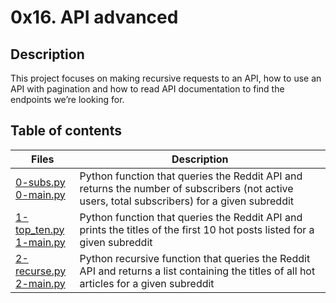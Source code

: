 # 0x16. API advanced

## Description

This project focuses on making recursive requests to an API, how to use an API with pagination and how to read API documentation to find the endpoints we’re looking for.

## Table of contents

| Files                                                         | Description                                                                                                                                   |
| ------------------------------------------------------------- | --------------------------------------------------------------------------------------------------------------------------------------------- |
| [0-subs.py](./0-subs.py) <br />[0-main.py](./0-main.py)       | Python function that queries the Reddit API and returns the number of subscribers (not active users, total subscribers) for a given subreddit |
| [1-top_ten.py](./1-top_ten.py)<br />[1-main.py](./1-main.py)  | Python function that queries the Reddit API and prints the titles of the first 10 hot posts listed for a given subreddit                      |
| [2-recurse.py](./2-recurse.py) <br />[2-main.py](./2-main.py) | Python recursive function that queries the Reddit API and returns a list containing the titles of all hot articles for a given subreddit      |
